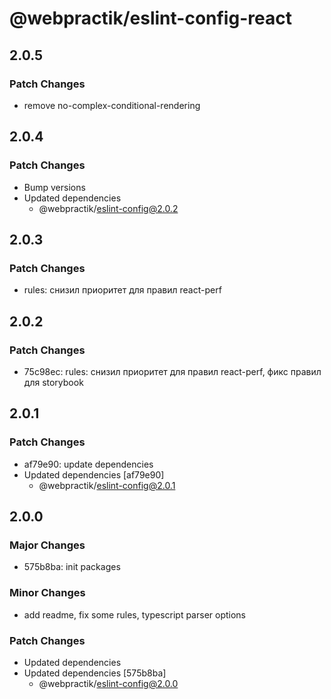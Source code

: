 # @webpractik/eslint-config-react

## 2.0.5

### Patch Changes

- remove no-complex-conditional-rendering

## 2.0.4

### Patch Changes

- Bump versions
- Updated dependencies
    - @webpractik/eslint-config@2.0.2

## 2.0.3

### Patch Changes

- rules: снизил приоритет для правил react-perf

## 2.0.2

### Patch Changes

- 75c98ec: rules: снизил приоритет для правил react-perf, фикс правил для storybook

## 2.0.1

### Patch Changes

- af79e90: update dependencies
- Updated dependencies [af79e90]
    - @webpractik/eslint-config@2.0.1

## 2.0.0

### Major Changes

- 575b8ba: init packages

### Minor Changes

- add readme, fix some rules, typescript parser options

### Patch Changes

- Updated dependencies
- Updated dependencies [575b8ba]
    - @webpractik/eslint-config@2.0.0
